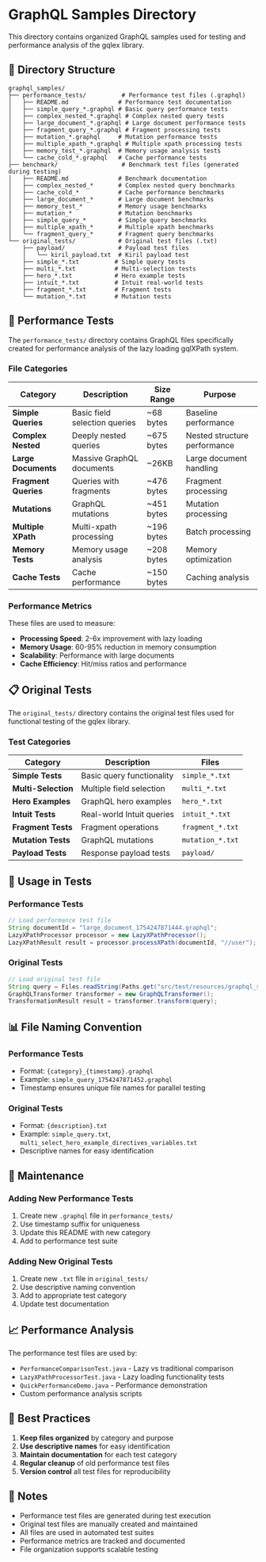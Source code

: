 # GraphQL Samples Directory

This directory contains organized GraphQL samples used for testing and performance analysis of the gqlex library.

## 📁 Directory Structure

```
graphql_samples/
├── performance_tests/          # Performance test files (.graphql)
│   ├── README.md              # Performance test documentation
│   ├── simple_query_*.graphql # Basic query performance tests
│   ├── complex_nested_*.graphql # Complex nested query tests
│   ├── large_document_*.graphql # Large document performance tests
│   ├── fragment_query_*.graphql # Fragment processing tests
│   ├── mutation_*.graphql     # Mutation performance tests
│   ├── multiple_xpath_*.graphql # Multiple xpath processing tests
│   ├── memory_test_*.graphql  # Memory usage analysis tests
│   └── cache_cold_*.graphql   # Cache performance tests
├── benchmark/                  # Benchmark test files (generated during testing)
│   ├── README.md              # Benchmark documentation
│   ├── complex_nested_*       # Complex nested query benchmarks
│   ├── cache_cold_*           # Cache performance benchmarks
│   ├── large_document_*       # Large document benchmarks
│   ├── memory_test_*          # Memory usage benchmarks
│   ├── mutation_*             # Mutation benchmarks
│   ├── simple_query_*         # Simple query benchmarks
│   ├── multiple_xpath_*       # Multiple xpath benchmarks
│   └── fragment_query_*       # Fragment query benchmarks
└── original_tests/            # Original test files (.txt)
    ├── payload/               # Payload test files
    │   └── kiril_payload.txt  # Kiril payload test
    ├── simple_*.txt          # Simple query tests
    ├── multi_*.txt           # Multi-selection tests
    ├── hero_*.txt            # Hero example tests
    ├── intuit_*.txt          # Intuit real-world tests
    ├── fragment_*.txt        # Fragment tests
    └── mutation_*.txt        # Mutation tests
```

## 🚀 Performance Tests

The `performance_tests/` directory contains GraphQL files specifically created for performance analysis of the lazy loading gqlXPath system.

### File Categories

| Category | Description | Size Range | Purpose |
|----------|-------------|------------|---------|
| **Simple Queries** | Basic field selection queries | ~68 bytes | Baseline performance |
| **Complex Nested** | Deeply nested queries | ~675 bytes | Nested structure performance |
| **Large Documents** | Massive GraphQL documents | ~26KB | Large document handling |
| **Fragment Queries** | Queries with fragments | ~476 bytes | Fragment processing |
| **Mutations** | GraphQL mutations | ~451 bytes | Mutation processing |
| **Multiple XPath** | Multi-xpath processing | ~196 bytes | Batch processing |
| **Memory Tests** | Memory usage analysis | ~208 bytes | Memory optimization |
| **Cache Tests** | Cache performance | ~150 bytes | Caching analysis |

### Performance Metrics

These files are used to measure:
- **Processing Speed**: 2-6x improvement with lazy loading
- **Memory Usage**: 60-95% reduction in memory consumption
- **Scalability**: Performance with large documents
- **Cache Efficiency**: Hit/miss ratios and performance

## 📋 Original Tests

The `original_tests/` directory contains the original test files used for functional testing of the gqlex library.

### Test Categories

| Category | Description | Files |
|----------|-------------|-------|
| **Simple Tests** | Basic query functionality | `simple_*.txt` |
| **Multi-Selection** | Multiple field selection | `multi_*.txt` |
| **Hero Examples** | GraphQL hero examples | `hero_*.txt` |
| **Intuit Tests** | Real-world Intuit queries | `intuit_*.txt` |
| **Fragment Tests** | Fragment operations | `fragment_*.txt` |
| **Mutation Tests** | GraphQL mutations | `mutation_*.txt` |
| **Payload Tests** | Response payload tests | `payload/` |

## 🧪 Usage in Tests

### Performance Tests
```java
// Load performance test file
String documentId = "large_document_1754247871444.graphql";
LazyXPathProcessor processor = new LazyXPathProcessor();
LazyXPathResult result = processor.processXPath(documentId, "//user");
```

### Original Tests
```java
// Load original test file
String query = Files.readString(Paths.get("src/test/resources/graphql_samples/original_tests/simple_query.txt"));
GraphQLTransformer transformer = new GraphQLTransformer();
TransformationResult result = transformer.transform(query);
```

## 📊 File Naming Convention

### Performance Tests
- Format: `{category}_{timestamp}.graphql`
- Example: `simple_query_1754247871452.graphql`
- Timestamp ensures unique file names for parallel testing

### Original Tests
- Format: `{description}.txt`
- Example: `simple_query.txt`, `multi_select_hero_example_directives_variables.txt`
- Descriptive names for easy identification

## 🔧 Maintenance

### Adding New Performance Tests
1. Create new `.graphql` file in `performance_tests/`
2. Use timestamp suffix for uniqueness
3. Update this README with new category
4. Add to performance test suite

### Adding New Original Tests
1. Create new `.txt` file in `original_tests/`
2. Use descriptive naming convention
3. Add to appropriate test category
4. Update test documentation

## 📈 Performance Analysis

The performance test files are used by:
- `PerformanceComparisonTest.java` - Lazy vs traditional comparison
- `LazyXPathProcessorTest.java` - Lazy loading functionality tests
- `QuickPerformanceDemo.java` - Performance demonstration
- Custom performance analysis scripts

## 🎯 Best Practices

1. **Keep files organized** by category and purpose
2. **Use descriptive names** for easy identification
3. **Maintain documentation** for each test category
4. **Regular cleanup** of old performance test files
5. **Version control** all test files for reproducibility

## 📝 Notes

- Performance test files are generated during test execution
- Original test files are manually created and maintained
- All files are used in automated test suites
- Performance metrics are tracked and documented
- File organization supports scalable testing 